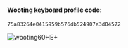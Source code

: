 #### Wooting keyboard profile code:  
```
75a83264e0415959b576db524907e3d04572
```
![wooting60HE+](https://i.ibb.co/TL3gnjZ/wooting.png)

